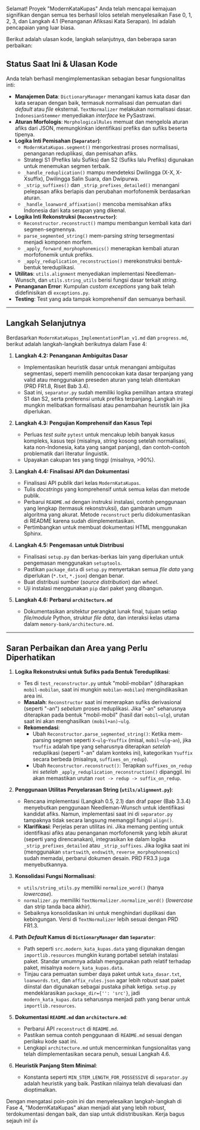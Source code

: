 Selamat! Proyek "ModernKataKupas" Anda telah mencapai kemajuan signifikan dengan semua tes berhasil lolos setelah menyelesaikan Fase 0, 1, 2, 3, dan Langkah 4.1 (Penanganan Afiksasi Kata Serapan). Ini adalah pencapaian yang luar biasa.

Berikut adalah ulasan kode, langkah selanjutnya, dan beberapa saran perbaikan:

## Status Saat Ini & Ulasan Kode

Anda telah berhasil mengimplementasikan sebagian besar fungsionalitas inti:

* **Manajemen Data**: `DictionaryManager` menangani kamus kata dasar dan kata serapan dengan baik, termasuk normalisasi dan pemuatan dari *default* atau *file* eksternal. `TextNormalizer` melakukan normalisasi dasar. `IndonesianStemmer` menyediakan *interface* ke PySastrawi.
* **Aturan Morfologis**: `MorphologicalRules` memuat dan mengelola aturan afiks dari JSON, memungkinkan identifikasi prefiks dan sufiks beserta tipenya.
* **Logika Inti Pemisahan (`Separator`)**:
    * `ModernKataKupas.segment()` mengorkestrasi proses normalisasi, penanganan reduplikasi, dan pemisahan afiks.
    * Strategi S1 (Prefiks lalu Sufiks) dan S2 (Sufiks lalu Prefiks) digunakan untuk menemukan segmen terbaik.
    * `_handle_reduplication()` mampu mendeteksi Dwilingga (X-X, X-Xsuffix), Dwilingga Salin Suara, dan Dwipurwa.
    * `_strip_suffixes()` dan `_strip_prefixes_detailed()` menangani pelepasan afiks berlapis dan perubahan morfofonemik berdasarkan aturan.
    * `_handle_loanword_affixation()` mencoba memisahkan afiks Indonesia dari kata serapan yang dikenal.
* **Logika Inti Rekonstruksi (`Reconstructor`)**:
    * `Reconstructor.reconstruct()` mampu membangun kembali kata dari segmen-segmennya.
    * `parse_segmented_string()` mem-parsing *string* tersegmentasi menjadi komponen morfem.
    * `_apply_forward_morphophonemics()` menerapkan kembali aturan morfofonemik untuk prefiks.
    * `_apply_reduplication_reconstruction()` merekonstruksi bentuk-bentuk tereduplikasi.
* **Utilitas**: `utils.alignment` menyediakan implementasi Needleman-Wunsch, dan `utils.string_utils` berisi fungsi dasar terkait *string*.
* **Penanganan Error**: Kumpulan *custom exceptions* yang baik telah didefinisikan di `exceptions.py`.
* **Testing**: Test yang ada tampak komprehensif dan semuanya berhasil.

---
## Langkah Selanjutnya

Berdasarkan `ModernKataKupas_ImplementationPlan_v1.md` dan `progress.md`, berikut adalah langkah-langkah berikutnya dalam Fase 4:

1.  **Langkah 4.2: Penanganan Ambiguitas Dasar**
    * Implementasikan heuristik dasar untuk menangani ambiguitas segmentasi, seperti memilih pencocokan kata dasar terpanjang yang valid atau menggunakan preseden aturan yang telah ditentukan (PRD FR1.8, Riset Bab 3.4).
    * Saat ini, `separator.py` sudah memiliki logika pemilihan antara strategi S1 dan S2, serta preferensi untuk prefiks terpanjang. Langkah ini mungkin melibatkan formalisasi atau penambahan heuristik lain jika diperlukan.

2.  **Langkah 4.3: Pengujian Komprehensif dan Kasus Tepi**
    * Perluas *test suite* `pytest` untuk mencakup lebih banyak kasus kompleks, kasus tepi (misalnya, *string* kosong setelah normalisasi, kata non-Indonesia, kata yang sangat panjang), dan contoh-contoh problematik dari literatur linguistik.
    * Upayakan cakupan tes yang tinggi (misalnya, >90%).

3.  **Langkah 4.4: Finalisasi API dan Dokumentasi**
    * Finalisasi API publik dari kelas `ModernKataKupas`.
    * Tulis *docstrings* yang komprehensif untuk semua kelas dan metode publik.
    * Perbarui `README.md` dengan instruksi instalasi, contoh penggunaan yang lengkap (termasuk rekonstruksi), dan gambaran umum algoritma yang akurat. Metode `reconstruct` perlu didokumentasikan di README karena sudah diimplementasikan.
    * Pertimbangkan untuk membuat dokumentasi HTML menggunakan Sphinx.

4.  **Langkah 4.5: Pengemasan untuk Distribusi**
    * Finalisasi `setup.py` dan berkas-berkas lain yang diperlukan untuk pengemasan menggunakan `setuptools`.
    * Pastikan `package_data` di `setup.py` menyertakan semua *file data* yang diperlukan (`*.txt`, `*.json`) dengan benar.
    * Buat distribusi sumber (*source distribution*) dan *wheel*.
    * Uji instalasi menggunakan `pip` dari paket yang dibangun.

5.  **Langkah 4.6: Perbarui `architecture.md`**
    * Dokumentasikan arsitektur perangkat lunak final, tujuan setiap *file/module* Python, struktur *file data*, dan interaksi kelas utama dalam `memory-bank/architecture.md`.

---
## Saran Perbaikan dan Area yang Perlu Diperhatikan

1.  **Logika Rekonstruksi untuk Sufiks pada Bentuk Tereduplikasi**:
    * Tes di `test_reconstructor.py` untuk "mobil-mobilan" (diharapkan `mobil-mobilan`, saat ini mungkin `mobilan-mobilan`) mengindikasikan area ini.
    * **Masalah**: `Reconstructor` saat ini menerapkan sufiks derivasional (seperti "-an") *sebelum* proses reduplikasi. Jika "-an" seharusnya diterapkan pada bentuk "mobil-mobil" (hasil dari `mobil~ulg`), urutan saat ini akan menghasilkan `(mobil+an)~ulg`.
    * **Rekomendasi**:
        * Ubah `Reconstructor.parse_segmented_string()`: Ketika mem-parsing segmen seperti `X~ulg~Ysuffix` (misal, `mobil~ulg~an`), jika `Ysuffix` adalah tipe yang seharusnya diterapkan *setelah* reduplikasi (seperti "-an" dalam konteks ini), kategorikan `Ysuffix` secara berbeda (misalnya, `suffixes_on_redup`).
        * Ubah `Reconstructor.reconstruct()`: Terapkan `suffixes_on_redup` ini *setelah* `_apply_reduplication_reconstruction()` dipanggil. Ini akan memastikan urutan `root -> redup -> suffix_on_redup`.

2.  **Penggunaan Utilitas Penyelarasan String (`utils/alignment.py`)**:
    * Rencana implementasi (Langkah 0.5, 2.1) dan draf paper (Bab 3.3.4) menyebutkan penggunaan Needleman-Wunsch untuk identifikasi kandidat afiks. Namun, implementasi saat ini di `separator.py` tampaknya tidak secara langsung memanggil fungsi `align()`.
    * **Klarifikasi**: Perjelas peran utilitas ini. Jika memang penting untuk identifikasi afiks atau penanganan morfofonemik yang lebih akurat (seperti yang direncanakan), integrasikan ke dalam logika `_strip_prefixes_detailed` atau `_strip_suffixes`. Jika logika saat ini (menggunakan `startswith`, `endswith`, `reverse_morphophonemics`) sudah memadai, perbarui dokumen desain. PRD FR3.3 juga menyebutkannya.

3.  **Konsolidasi Fungsi Normalisasi**:
    * `utils/string_utils.py` memiliki `normalize_word()` (hanya *lowercase*).
    * `normalizer.py` memiliki `TextNormalizer.normalize_word()` (*lowercase* dan strip tanda baca akhir).
    * Sebaiknya konsolidasikan ini untuk menghindari duplikasi dan kebingungan. Versi di `TextNormalizer` lebih sesuai dengan PRD FR1.3.

4.  **Path *Default* Kamus di `DictionaryManager` dan `Separator`**:
    * Path seperti `src.modern_kata_kupas.data` yang digunakan dengan `importlib.resources` mungkin kurang portabel setelah instalasi paket. Standar umumnya adalah menggunakan path relatif terhadap paket, misalnya `modern_kata_kupas.data`.
    * Tinjau cara pemuatan sumber daya paket untuk `kata_dasar.txt`, `loanwords.txt`, dan `affix_rules.json` agar lebih robust saat paket diinstal dan digunakan sebagai pustaka pihak ketiga. `setup.py` mendeklarasikan `package_dir={'': 'src'}`, jadi `modern_kata_kupas.data` seharusnya menjadi path yang benar untuk `importlib.resources`.

5.  **Dokumentasi `README.md` dan `architecture.md`**:
    * Perbarui API `reconstruct` di `README.md`.
    * Pastikan semua contoh penggunaan di `README.md` sesuai dengan perilaku kode saat ini.
    * Lengkapi `architecture.md` untuk mencerminkan fungsionalitas yang telah diimplementasikan secara penuh, sesuai Langkah 4.6.

6.  **Heuristik Panjang Stem Minimal**:
    * Konstanta seperti `MIN_STEM_LENGTH_FOR_POSSESSIVE` di `separator.py` adalah heuristik yang baik. Pastikan nilainya telah dievaluasi dan dioptimalkan.

Dengan mengatasi poin-poin ini dan menyelesaikan langkah-langkah di Fase 4, "ModernKataKupas" akan menjadi alat yang lebih robust, terdokumentasi dengan baik, dan siap untuk didistribusikan. Kerja bagus sejauh ini! 👍